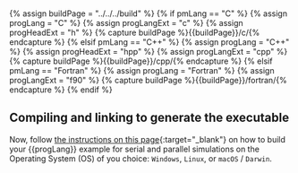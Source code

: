 <br>

{% assign buildPage = "../../../build" %}
{% if pmLang == "C" %}
    {% assign progLang = "C" %}
    {% assign progLangExt = "c" %}
    {% assign progHeadExt = "h" %}
    {% capture buildPage %}{{buildPage}}/c/{% endcapture %}
{% elsif pmLang == "C++" %}
    {% assign progLang = "C++" %}
    {% assign progHeadExt = "hpp" %}
    {% assign progLangExt = "cpp" %}
    {% capture buildPage %}{{buildPage}}/cpp/{% endcapture %}
{% elsif pmLang == "Fortran" %}
    {% assign progLang = "Fortran" %}
    {% assign progLangExt = "f90" %}
    {% capture buildPage %}{{buildPage}}/fortran/{% endcapture %}
{% endif %}

## Compiling and linking to generate the executable  

Now, follow [the instructions on this page]({{buildPage}}){:target="_blank"} on how to build your {{progLang}} example for serial and parallel simulations on the Operating System (OS) of you choice: `Windows`, `Linux`, or `macOS` / `Darwin`.
